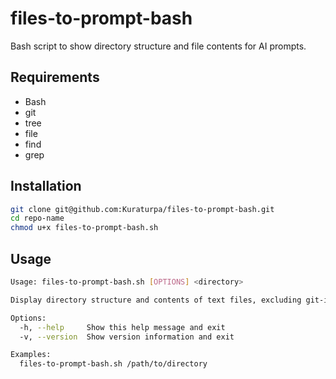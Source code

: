 # files-to-prompt-bash
Bash script to show directory structure and file contents for AI prompts.

## Requirements

- Bash
- git
- tree
- file
- find
- grep

## Installation

```bash
git clone git@github.com:Kuraturpa/files-to-prompt-bash.git
cd repo-name
chmod u+x files-to-prompt-bash.sh
```

## Usage

```bash
Usage: files-to-prompt-bash.sh [OPTIONS] <directory>

Display directory structure and contents of text files, excluding git-ignored files.

Options:
  -h, --help     Show this help message and exit
  -v, --version  Show version information and exit

Examples:
  files-to-prompt-bash.sh /path/to/directory
```
